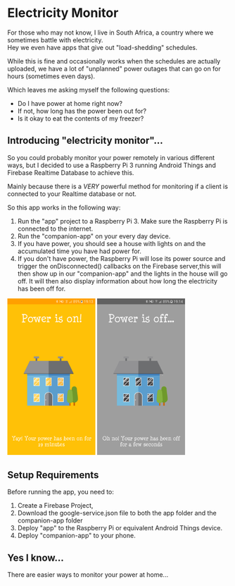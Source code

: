 # Electricity Monitor

For those who may not know, I live in South Africa, a country where we sometimes battle with electricity.  
Hey we even have apps that give out "load-shedding" schedules. 

While this is fine and occasionally works when the schedules are actually uploaded, we have a lot of 
"unplanned" power outages that can go on for hours (sometimes even days).

Which leaves me asking myself the following questions:

- Do I have power at home right now?
- If not, how long has the power been out for?
- Is it okay to eat the contents of my freezer? 

## Introducing "electricity monitor"... ##

So you could probably monitor your power remotely in various different ways, 
but I decided to use a Raspberry Pi 3 running Android Things and Firebase Realtime Database to achieve this.

Mainly because there is a *VERY* powerful method for monitoring if a client is connected to your Realtime database or not.

So this app works in the following way:

1. Run the "app" project to a Raspberry Pi 3. Make sure the Raspberry Pi is connected to the internet.
2. Run the "companion-app" on your every day device. 
3. If you have power, you should see a house with lights on and the accumulated time you have had power for. 
4. If you don't have power, the Raspberry Pi will lose its power source and trigger the onDisconnected() callbacks on the Firebase server,this will then show up in our "companion-app" and the lights in the house will go off. 
It will then also display information about how long the electricity has been off for. 

<img src="art/power_on.png" alt="phone image" width="200px" />
<img src="art/power_off.png" alt="phone image" width="200px" />

## Setup Requirements
Before running the app, you need to:

1. Create a Firebase Project, 
2. Download the google-service.json file to both the app folder and the companion-app folder
3. Deploy "app" to the Raspberry Pi or equivalent Android Things device.
4. Deploy "companion-app" to your phone. 

## Yes I know...
There are easier ways to monitor your power at home...
